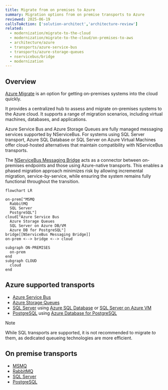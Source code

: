 ```yaml
---
title: Migrate from on premises to Azure
summary: Migration options from on premise transports to Azure
reviewed: 2025-06-19
callsToAction: ['solution-architect','architecture-review']
related:
  - modernization/migrate-to-the-cloud
  - modernization/migrate-to-the-cloud/on-premises-to-aws
  - architecture/azure
  - transports/azure-service-bus
  - transports/azure-storage-queues
  - nservicebus/bridge
  - modernization
---
```


## Overview

[Azure Migrate](https://azure.microsoft.com/en-us/products/azure-migrate) is an option for getting on-premises systems into the cloud quickly.

It provides a centralized hub to assess and migrate on-premises systems to the Azure cloud. It supports a range of migration scenarios, including virtual machines, databases, and applications.

Azure Service Bus and Azure Storage Queues are fully managed messaging services supported by NServiceBus. For systems using SQL Server transport, Azure SQL Database or SQL Server on Azure Virtual Machines offer cloud-hosted alternatives that maintain compatibility with NServiceBus transports.

The [NServiceBus Messaging Bridge](/nservicebus/bridge) acts as a connector between on-premises endpoints and those using Azure-native transports. This enables a phased migration approach minimizes risk by allowing incremental migration, service-by-service, while ensuring the system remains fully functional throughout the transition.

```mermaid
flowchart LR

on-prem["MSMQ
  RabbitMQ
  SQL Server
  PostgreSQL"]
cloud["Azure Service Bus
  Azure Storage Queues
  SQL Server on Azure DB/VM
  Azure DB for PostgreSQL"]
bridge[[NServiceBus Messaging Bridge]]
on-prem <--> bridge <--> cloud

subgraph ON-PREMISES
  on-prem
end
subgraph CLOUD
  cloud
end
```

## Azure supported transports

- [Azure Service Bus](/transports/azure-service-bus/)
- [Azure Storage Queues](/transports/azure-storage-queues/)
- [SQL Server](/transports/sql/)  using [Azure SQL Database](https://azure.microsoft.com/en-us/products/azure-sql/database/) or [SQL Server on Azure VM](https://azure.microsoft.com/en-us/products/virtual-machines/sql-server/)
- [PostgreSQL](/transports/postgresql/)  using [Azure Database for PostgreSQL](https://azure.microsoft.com/en-us/products/postgresql/)

> [!NOTE]
> While SQL transports are supported, it is not recommended to migrate *to* them, as dedicated queueing technologies are more efficient.

## On premise transports

- [MSMQ](/transports/msmq/)
- [RabbitMQ](/transports/rabbitmq/)
- [SQL Server](/transports/sql/)
- [PostgreSQL](/transports/postgresql/)